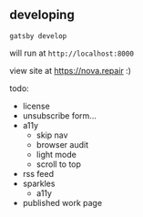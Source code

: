 ## developing

`gatsby develop`

will run at `http://localhost:8000`

view site at https://nova.repair :)

todo:

- license
- unsubscribe form...
- a11y
  - skip nav
  - browser audit
  - light mode
  - scroll to top
- rss feed
- sparkles
  - a11y
- published work page
